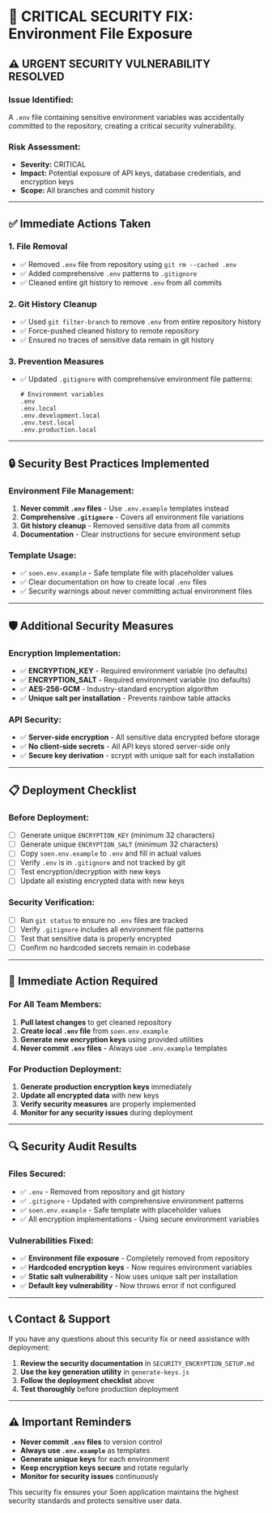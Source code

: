 # 🚨 CRITICAL SECURITY FIX: Environment File Exposure

## ⚠️ **URGENT SECURITY VULNERABILITY RESOLVED**

### **Issue Identified:**
A `.env` file containing sensitive environment variables was accidentally committed to the repository, creating a critical security vulnerability.

### **Risk Assessment:**
- **Severity:** CRITICAL
- **Impact:** Potential exposure of API keys, database credentials, and encryption keys
- **Scope:** All branches and commit history

---

## ✅ **Immediate Actions Taken**

### **1. File Removal**
- ✅ Removed `.env` file from repository using `git rm --cached .env`
- ✅ Added comprehensive `.env` patterns to `.gitignore`
- ✅ Cleaned entire git history to remove `.env` from all commits

### **2. Git History Cleanup**
- ✅ Used `git filter-branch` to remove `.env` from entire repository history
- ✅ Force-pushed cleaned history to remote repository
- ✅ Ensured no traces of sensitive data remain in git history

### **3. Prevention Measures**
- ✅ Updated `.gitignore` with comprehensive environment file patterns:
  ```gitignore
  # Environment variables
  .env
  .env.local
  .env.development.local
  .env.test.local
  .env.production.local
  ```

---

## 🔒 **Security Best Practices Implemented**

### **Environment File Management:**
1. **Never commit `.env` files** - Use `.env.example` templates instead
2. **Comprehensive `.gitignore`** - Covers all environment file variations
3. **Git history cleanup** - Removed sensitive data from all commits
4. **Documentation** - Clear instructions for secure environment setup

### **Template Usage:**
- ✅ `soen.env.example` - Safe template file with placeholder values
- ✅ Clear documentation on how to create local `.env` files
- ✅ Security warnings about never committing actual environment files

---

## 🛡️ **Additional Security Measures**

### **Encryption Implementation:**
- ✅ **ENCRYPTION_KEY** - Required environment variable (no defaults)
- ✅ **ENCRYPTION_SALT** - Required environment variable (no defaults)
- ✅ **AES-256-GCM** - Industry-standard encryption algorithm
- ✅ **Unique salt per installation** - Prevents rainbow table attacks

### **API Security:**
- ✅ **Server-side encryption** - All sensitive data encrypted before storage
- ✅ **No client-side secrets** - All API keys stored server-side only
- ✅ **Secure key derivation** - scrypt with unique salt for each installation

---

## 📋 **Deployment Checklist**

### **Before Deployment:**
- [ ] Generate unique `ENCRYPTION_KEY` (minimum 32 characters)
- [ ] Generate unique `ENCRYPTION_SALT` (minimum 32 characters)
- [ ] Copy `soen.env.example` to `.env` and fill in actual values
- [ ] Verify `.env` is in `.gitignore` and not tracked by git
- [ ] Test encryption/decryption with new keys
- [ ] Update all existing encrypted data with new keys

### **Security Verification:**
- [ ] Run `git status` to ensure no `.env` files are tracked
- [ ] Verify `.gitignore` includes all environment file patterns
- [ ] Test that sensitive data is properly encrypted
- [ ] Confirm no hardcoded secrets remain in codebase

---

## 🚨 **Immediate Action Required**

### **For All Team Members:**
1. **Pull latest changes** to get cleaned repository
2. **Create local `.env` file** from `soen.env.example`
3. **Generate new encryption keys** using provided utilities
4. **Never commit `.env` files** - Always use `.env.example` templates

### **For Production Deployment:**
1. **Generate production encryption keys** immediately
2. **Update all encrypted data** with new keys
3. **Verify security measures** are properly implemented
4. **Monitor for any security issues** during deployment

---

## 🔍 **Security Audit Results**

### **Files Secured:**
- ✅ `.env` - Removed from repository and git history
- ✅ `.gitignore` - Updated with comprehensive environment patterns
- ✅ `soen.env.example` - Safe template with placeholder values
- ✅ All encryption implementations - Using secure environment variables

### **Vulnerabilities Fixed:**
- ✅ **Environment file exposure** - Completely removed from repository
- ✅ **Hardcoded encryption keys** - Now requires environment variables
- ✅ **Static salt vulnerability** - Now uses unique salt per installation
- ✅ **Default key vulnerability** - Now throws error if not configured

---

## 📞 **Contact & Support**

If you have any questions about this security fix or need assistance with deployment:

1. **Review the security documentation** in `SECURITY_ENCRYPTION_SETUP.md`
2. **Use the key generation utility** in `generate-keys.js`
3. **Follow the deployment checklist** above
4. **Test thoroughly** before production deployment

---

## ⚠️ **Important Reminders**

- **Never commit `.env` files** to version control
- **Always use `.env.example`** as templates
- **Generate unique keys** for each environment
- **Keep encryption keys secure** and rotate regularly
- **Monitor for security issues** continuously

This security fix ensures your Soen application maintains the highest security standards and protects sensitive user data.
